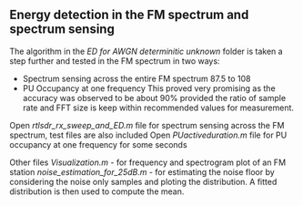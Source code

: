 ## Energy detection in the FM spectrum and spectrum sensing
The algorithm in the _ED for AWGN determinitic unknown_ folder is taken a step further and tested in the FM spectrum in two ways:
- Spectrum sensing across the entire FM spectrum 87.5 to 108
- PU Occupancy at one frequency
This proved very promising as the accuracy was observed to be about 90% provided the ratio of sample rate and FFT size is keep within recommended values for measurement.

Open *rtlsdr_rx_sweep_and_ED.m* file for spectrum sensing across the FM spectrum, test files are also included
Open *PUactiveduration.m* file for PU occupancy at one frequency for some seconds

Other files
*Visualization.m* - for frequency and spectrogram plot of an FM station
*noise_estimation_for_25dB.m* - for estimating the noise floor by considering the noise only samples and ploting the distribution. A fitted distribution is then used to compute the mean.